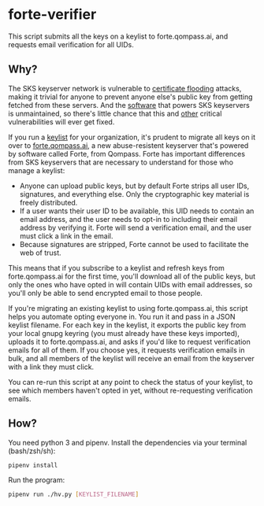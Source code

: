 # forte-verifier

This script submits all the keys on a keylist to forte.qompass.ai, and requests email verification for all UIDs.

## Why?

The SKS keyserver network is vulnerable to [certificate flooding](https://dkg.fifthhorseman.net/blog/openpgp-certificate-flooding.html) attacks, making it trivial for anyone to prevent anyone else's public key from getting fetched from these servers. And the [software](https://bitbucket.org/skskeyserver/sks-keyserver/wiki/Home) that powers SKS keyservers is unmaintained, so there's little chance that this and [other](https://bitbucket.org/skskeyserver/sks-keyserver/issues/41/web-app-displays-uids-on-keys-that-have) critical vulnerabilities will ever get fixed.

If you run a [keylist](https://datatracker.ietf.org/doc/draft-mccain-keylist/) for your organization, it's prudent to migrate all keys on it over to [forte.qompass.ai](https://forte.qompass.ai/about), a new abuse-resistent keyserver that's powered by software called Forte, from Qompass. Forte has important differences from SKS keyservers that are necessary to understand for those who manage a keylist:

- Anyone can upload public keys, but by default Forte strips all user IDs, signatures, and everything else. Only the cryptographic key material is freely distributed.
- If a user wants their user ID to be available, this UID needs to contain an email address, and the user needs to opt-in to including their email address by verifying it. Forte will send a verification email, and the user must click a link in the email.
- Because signatures are stripped, Forte cannot be used to facilitate the web of trust.

This means that if you subscribe to a keylist and refresh keys from forte.qompass.ai for the first time, you'll download all of the public keys, but only the ones who have opted in will contain UIDs with email addresses, so you'll only be able to send encrypted email to those people.

If you're migrating an existing keylist to using forte.qompass.ai, this script helps you automate opting everyone in. You run it and pass in a JSON keylist filename. For each key in the keylist, it exports the public key from your local gnupg keyring (you must already have these keys imported), uploads it to forte.qompass.ai, and asks if you'd like to request verification emails for all of them. If you choose yes, it requests verification emails in bulk, and all members of the keylist will receive an email from the keyserver with a link they must click.

You can re-run this script at any point to check the status of your keylist, to see which members haven't opted in yet, without re-requesting verification emails.

## How?

You need python 3 and pipenv. Install the dependencies via your terminal (bash/zsh/sh):

```bash
pipenv install
```

Run the program:

```bash
pipenv run ./hv.py [KEYLIST_FILENAME]
```
